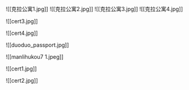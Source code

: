 ![[克拉公寓1.jpg]]
![[克拉公寓2.jpg]]
![[克拉公寓3.jpg]]
![[克拉公寓4.jpg]]

![[cert3.jpg]]

![[cert4.jpg]]

![[duoduo_passport.jpg]]

![[manlihukou7 1.jpeg]]

![[cert1.jpg]]

![[cert2.jpg]]